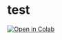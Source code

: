 # test

[![Open in Colab](https://colab.research.google.com/assets/colab-badge.svg)](https://colab.research.google.com/github/taroyabuki/test/blob/master/r.ipynb)
